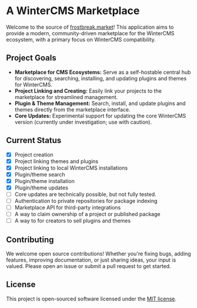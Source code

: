 # A WinterCMS Marketplace 

Welcome to the source of [frostbreak.market](https://frostbreak.market)! This application aims to provide a modern, community-driven marketplace for the WinterCMS ecosystem, with a primary focus on WinterCMS compatibility.

## Project Goals
- **Marketplace for CMS Ecosystems:** Serve as a self-hostable central hub for discovering, searching, installing, and updating plugins and themes for WinterCMS.
- **Project Linking and Creating:** Easily link your projects to the marketplace for streamlined management.
- **Plugin & Theme Management:** Search, install, and update plugins and themes directly from the marketplace interface.
- **Core Updates:** Experimental support for updating the core WinterCMS version (currently under investigation; use with caution).

## Current Status
- [x] Project creation
- [x] Project linking themes and plugins
- [x] Project linking to local WinterCMS installations
- [x] Plugin/theme search
- [x] Plugin/theme installation
- [x] Plugin/theme updates
- [ ] Core updates are technically possible, but not fully tested.
- [ ] Authentication to private repositories for package indexing
- [ ] Marketplace API for third-party integrations
- [ ] A way to claim ownership of a project or published package
- [ ] A way to for creators to sell plugins and themes 

## Contributing

We welcome open source contributions! Whether you're fixing bugs, adding features, improving documentation, or just sharing ideas, your input is valued. Please open an issue or submit a pull request to get started.

## License

This project is open-sourced software licensed under the [MIT license](https://opensource.org/licenses/MIT).
